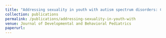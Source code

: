 ```yaml
---
title: "Addressing sexuality in youth with autism spectrum disorders: Current pediatric practices and barriers"
collection: publications
permalink: /publications/addressing-sexuality-in-youth-with
venue: Journal of Developmental and Behavioral Pediatrics
paperurl: 
---
```

